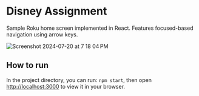 # Disney Assignment

Sample Roku home screen implemented in React. Features focused-based navigation using arrow keys.

![Screenshot 2024-07-20 at 7 18 04 PM](https://github.com/user-attachments/assets/ae7cde03-ce17-4aa9-a0bd-dae2a6e1e88f)

## How to run

In the project directory, you can run: `npm start`, then open [http://localhost:3000](http://localhost:3000) to view it in your browser.
